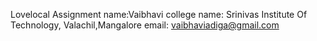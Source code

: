 Lovelocal Assignment 
name:Vaibhavi
college name: Srinivas Institute Of Technology, Valachil,Mangalore
email: vaibhaviadiga@gmail.com
